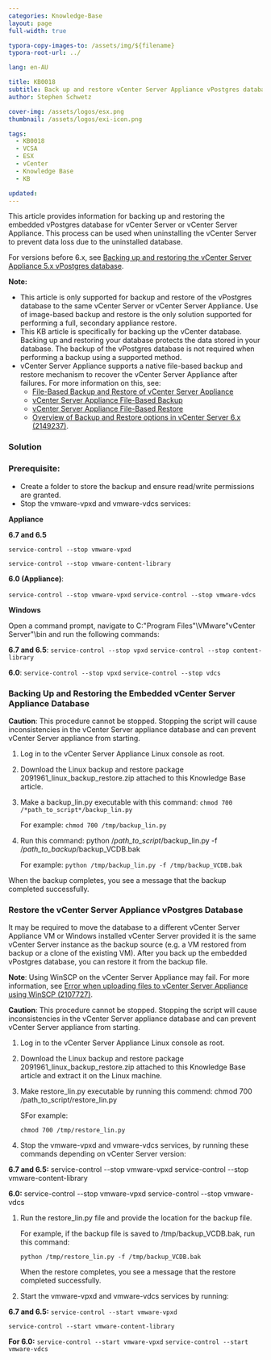 ```yaml
---
categories: Knowledge-Base
layout: page
full-width: true

typora-copy-images-to: /assets/img/${filename}
typora-root-url: ../

lang: en-AU

title: KB0018
subtitle: Back up and restore vCenter Server Appliance vPostgres database
author: Stephen Schwetz

cover-img: /assets/logos/esx.png
thumbnail: /assets/logos/exi-icon.png

tags: 
  - KB0018
  - VCSA
  - ESX
  - vCenter
  - Knowledge Base
  - KB

updated: 
---
```




This article provides information for backing up and restoring the embedded vPostgres database for vCenter Server or vCenter Server Appliance. This process can be used when uninstalling the vCenter Server to prevent data loss due to the uninstalled database.

For versions before 6.x, see [Backing up and restoring the vCenter Server Appliance 5.x vPostgres database](https://kb.vmware.com/s/article/2034505).

**Note:**

* This article is only supported for backup and restore of the vPostgres database to the same vCenter Server or vCenter Server Appliance. Use of image-based backup and restore is the only solution supported for performing a full, secondary appliance restore.
* This KB article is specifically for backing up the vCenter database. Backing up and restoring your database protects the data stored in your database. The backup of the vPostgres database is not required when performing a backup using a supported method.
* vCenter Server Appliance supports a native file-based backup and restore mechanism to recover the vCenter Server Appliance after failures. For more information on this, see:
  * [File-Based Backup and Restore of vCenter Server Appliance](https://docs.vmware.com/en/VMware-vSphere/6.5/com.vmware.vsphere.install.doc/GUID-3EAED005-B0A3-40CF-B40D-85AD247D7EA4.html) 
  * [vCenter Server Appliance File-Based Backup](https://featurewalkthrough.vmware.com/t/vsphere-6-5/vcenter-server-appliance-file-based-backup/)
  * [vCenter Server Appliance File-Based Restore](https://featurewalkthrough.vmware.com/t/vsphere-6-5/vcenter-server-appliance-file-based-restore/)
  * [Overview of Backup and Restore options in vCenter Server 6.x (2149237)](https://kb.vmware.com/s/article/2149237).

### Solution

### **Prerequisite**:

* Create a folder to store the backup and ensure read/write permissions are granted.
* Stop the vmware-vpxd and vmware-vdcs services:

**Appliance**

**6.7 and 6.5**

`service-control --stop vmware-vpxd`

`service-control --stop vmware-content-library`

 

**6.0 (Appliance)**:

`service-control --stop vmware-vpxd`
`service-control --stop vmware-vdcs`

**Windows**

Open a command prompt, navigate to C:\"Program Files"\VMware\"vCenter Server"\bin and run the following commands:

**6.7 and 6.5**:
`service-control --stop vpxd`
`service-control --stop content-library`

**6.0**:
`service-control --stop vpxd`
`service-control --stop vdcs`

### **Backing Up and Restoring the Embedded vCenter Server Appliance Database**

**Caution**: This procedure cannot be stopped. Stopping the script will cause inconsistencies in the vCenter Server appliance database and can prevent vCenter Server appliance from starting.

1. Log in to the vCenter Server Appliance Linux console as root.

2. Download the Linux backup and restore package 2091961_linux_backup_restore.zip attached to this Knowledge Base article.

3. Make a backup_lin.py executable with this command: `chmod 700 /*path_to_script*/backup_lin.py`

   For example:
   `chmod 700 /tmp/backup_lin.py`

4. Run this command: python /*path_to_script*/backup_lin.py -f /*path_to_backup*/backup_VCDB.bak

   For example:
   `python /tmp/backup_lin.py -f /tmp/backup_VCDB.bak`

When the backup completes, you see a message that the backup completed successfully.

### **Restore the vCenter Server Appliance vPostgres Database**

It may be required to move the database to a different vCenter Server Appliance VM or Windows installed vCenter Server provided it is the same vCenter Server instance as the backup source (e.g. a VM restored from backup or a clone of the existing VM). After you back up the embedded vPostgres database, you can restore it from the backup file.

**Note**: Using WinSCP on the vCenter Server Appliance may fail. For more information, see [Error when uploading files to vCenter Server Appliance using WinSCP (2107727)](https://kb.vmware.com/s/article/2107727).

**Caution**: This procedure cannot be stopped. Stopping the script will cause inconsistencies in the vCenter Server appliance database and can prevent vCenter Server appliance from starting.

1. Log in to the vCenter Server Appliance Linux console as root.

2. Download the Linux backup and restore package 2091961_linux_backup_restore.zip attached to this Knowledge Base article and extract it on the Linux machine.

3. Make restore_lin.py executable by running this commend: chmod 700 /path_to_script/restore_lin.py

   SFor example:

   `chmod 700 /tmp/restore_lin.py`

4. Stop the vmware-vpxd and vmware-vdcs services, by running these commands depending on vCenter Server version:

**6.7 and 6.5:**
service-control --stop vmware-vpxd
service-control --stop vmware-content-library

**6.0:**
service-control --stop vmware-vpxd
service-control --stop vmware-vdcs

1. Run the restore_lin.py file and provide the location for the backup file.

   For example, if the backup file is saved to /tmp/backup_VCDB.bak, run this command:

   `python /tmp/restore_lin.py -f /tmp/backup_VCDB.bak`

   When the restore completes, you see a message that the restore completed successfully.

2. Start the vmware-vpxd and vmware-vdcs services by running:

**6.7 and 6.5:**
`service-control --start vmware-vpxd`

`service-control --start vmware-content-library`

**For 6.0:**
`service-control --start vmware-vpxd`
`service-control --start vmware-vdcs`



